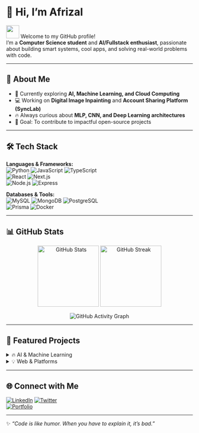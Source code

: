 # 👋 Hi, I’m Afrizal  

<img src="https://media.giphy.com/media/hvRJCLFzcasrR4ia7z/giphy.gif" width="35px"> Welcome to my GitHub profile!  
I’m a **Computer Science student** and **AI/Fullstack enthusiast**, passionate about building smart systems, cool apps, and solving real-world problems with code.  

---

## 🚀 About Me  
- 🌱 Currently exploring **AI, Machine Learning, and Cloud Computing**  
- 💻 Working on **Digital Image Inpainting** and **Account Sharing Platform (SyncLab)**  
- 🔥 Always curious about **MLP, CNN, and Deep Learning architectures**  
- 🎯 Goal: To contribute to impactful open-source projects  

---

## 🛠 Tech Stack  

**Languages & Frameworks:**  
![Python](https://img.shields.io/badge/Python-3776AB?style=flat&logo=python&logoColor=white) 
![JavaScript](https://img.shields.io/badge/JavaScript-F7DF1E?style=flat&logo=javascript&logoColor=black) 
![TypeScript](https://img.shields.io/badge/TypeScript-007ACC?style=flat&logo=typescript&logoColor=white)  
![React](https://img.shields.io/badge/React-20232A?style=flat&logo=react&logoColor=61DAFB) 
![Next.js](https://img.shields.io/badge/Next.js-000000?style=flat&logo=next.js&logoColor=white)  
![Node.js](https://img.shields.io/badge/Node.js-43853D?style=flat&logo=node.js&logoColor=white) 
![Express](https://img.shields.io/badge/Express-000000?style=flat&logo=express&logoColor=white)  

**Databases & Tools:**  
![MySQL](https://img.shields.io/badge/MySQL-4479A1?style=flat&logo=mysql&logoColor=white) 
![MongoDB](https://img.shields.io/badge/MongoDB-4EA94B?style=flat&logo=mongodb&logoColor=white) 
![PostgreSQL](https://img.shields.io/badge/PostgreSQL-316192?style=flat&logo=postgresql&logoColor=white)  
![Prisma](https://img.shields.io/badge/Prisma-2D3748?style=flat&logo=prisma&logoColor=white) 
![Docker](https://img.shields.io/badge/Docker-2496ED?style=flat&logo=docker&logoColor=white)  

---

## 📊 GitHub Stats  

<p align="center">
  <img src="https://github-readme-stats.vercel.app/api?username=YOUR_USERNAME&show_icons=true&theme=tokyonight" alt="GitHub Stats" height="165"/>
  <img src="https://streak-stats.demolab.com?user=YOUR_USERNAME&theme=tokyonight" alt="GitHub Streak" height="165"/>
</p>  

<p align="center">
  <img src="https://github-readme-activity-graph.vercel.app/graph?username=YOUR_USERNAME&theme=tokyo-night" alt="GitHub Activity Graph"/>
</p>  

---

## 📂 Featured Projects  

<details>
<summary>🔥 AI & Machine Learning</summary>
  
- 🧠 **Face Identification with MLP & CNN** – Deep learning project for recognizing faces  
- 🎨 **Image Inpainting System** – Based on "Fast Digital Image Inpainting" paper  
</details>

<details>
<summary>💡 Web & Platforms</summary>
  
- 🔑 **SyncLab** – Premium account sharing platform with smart management  
- 📊 **Dashboard Projects** – Analytics & management systems with React + Prisma  
</details>

---

## 🌐 Connect with Me  

[![LinkedIn](https://img.shields.io/badge/LinkedIn-blue?style=flat&logo=linkedin&logoColor=white)](https://linkedin.com/in/YOUR-LINKEDIN) 
[![Twitter](https://img.shields.io/badge/Twitter-1DA1F2?style=flat&logo=twitter&logoColor=white)](https://twitter.com/YOUR_TWITTER)  
[![Portfolio](https://img.shields.io/badge/Portfolio-000000?style=flat&logo=firefox&logoColor=white)](https://your-portfolio.com)  

---

✨ *“Code is like humor. When you have to explain it, it’s bad.”*  

